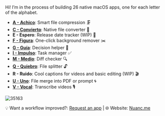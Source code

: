 Hi! I’m in the process of building 26 native macOS apps, one for each letter of the alphabet.

- [**A - Achico**](https://github.com/nuance-dev/achico): Smart file compression 🗜️
- [**C - Convierto**](https://github.com/nuance-dev/convierto): Native file converter 🧪 
- **E - Espero**: Release date tracker (WIP) 📆
- [**F - Figura**](https://github.com/nuance-dev/figura): One-click background remover ✂️
- [**G - Guía**](https://github.com/nuance-dev/guia): Decision helper 🤔
- [**I - Impulso**](https://github.com/nuance-dev/impulso): Task manager ✅  
- [**M - Medio**](https://github.com/nuance-dev/medio): Diff checker 🔍  
- [**Q - Quiebro**](https://github.com/nuance-dev/quiebro): File splitter 🔓
- **R - Ruido**: Cool captions for videos and basic editing (WIP) 🎬
- [**U - Uno**](https://github.com/nuance-dev/uno): File merge into PDF or prompt 🌀 
- [**V - Vocal**](https://github.com/nuance-dev/vocal): Transcribe videos 🎙️

![35163](https://github.com/user-attachments/assets/8626d56a-4b45-48bf-8545-1f283ebd69c7)

💡 Want a workflow improved?: [Request an app](https://github.com/nuance-dev/nuance/discussions/categories/ideas)  | 🌐 Website: [Nuanc.me](https://nuanc.me)
